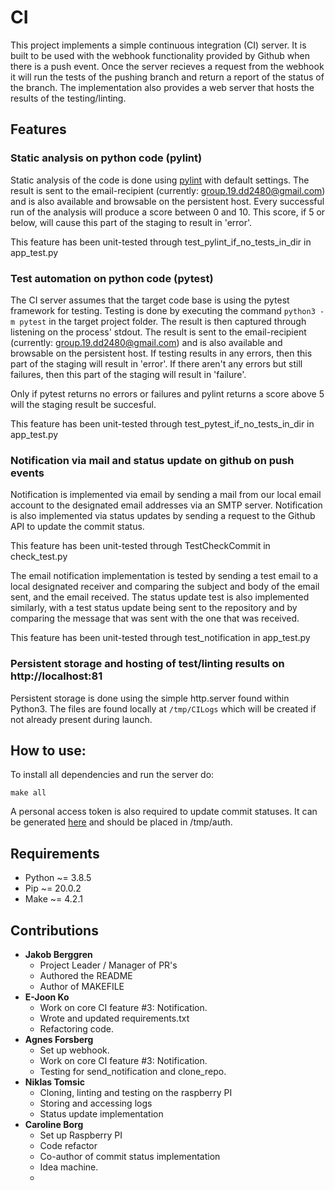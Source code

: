 # **CI**
This project implements a simple continuous integration (CI) server. It is built to be used with the webhook functionality provided by Github when there is a push event. Once the server recieves a request from the webhook it will run the tests of the pushing branch and return a report of the status of the branch. The implementation also provides a web server that hosts the results of the testing/linting.

## Features
### Static analysis on python code (pylint)
Static analysis of the code is done using [pylint](https://docs.pylint.org/en/1.6.0) with default settings. The result is sent to the email-recipient (currently: group.19.dd2480@gmail.com) and is also available and browsable on the persistent host. Every successful run of the analysis will produce a score between 0 and 10. This score, if 5 or below, will cause this part of the staging to result in 'error'.

This feature has been unit-tested through test_pylint_if_no_tests_in_dir in app_test.py

### Test automation on python code (pytest)
The CI server assumes that the target code base is using the pytest framework for testing. Testing is done by executing the command ``python3 -m pytest`` in the target project folder. The result is then captured through listening on the process' stdout. The result is sent to the email-recipient (currently: group.19.dd2480@gmail.com) and is also available and browsable on the persistent host. If testing results in any errors, then this part of the staging will result in 'error'. If there aren't any errors but still failures, then this part of the staging will result in 'failure'.

Only if pytest returns no errors or failures and pylint returns a score above 5 will the staging result be succesful.

This feature has been unit-tested through test_pytest_if_no_tests_in_dir in app_test.py

### Notification via mail and status update on github on push events
Notification is implemented via email by sending a mail from our local email account to the designated email
addresses via an SMTP server. Notification is also implemented via status updates by sending a request to the
Github API to update the commit status.

This feature has been unit-tested through TestCheckCommit in check_test.py

The email notification implementation is tested by sending a test email to a
local designated receiver and comparing the subject and body of the email sent, and the email received. The status update
test is also implemented similarly, with a test status update being sent to the repository and by comparing the message
that was sent with the one that was received.

This feature has been unit-tested through test_notification in app_test.py

### Persistent storage and hosting of test/linting results on http://localhost:81
Persistent storage is done using the simple http.server found within Python3. The files are found locally at ``/tmp/CILogs`` which will be created if not already present during launch.

## How to use:
To install all dependencies and run the server do: 
```
make all
```

A personal access token is also required to update commit statuses. It can be generated [here](https://github.com/settings/tokens) and should be placed in /tmp/auth.

## Requirements
* Python ~= 3.8.5
* Pip ~= 20.0.2
* Make ~= 4.2.1

## Contributions

- **Jakob Berggren**
  - Project Leader / Manager of PR's
  - Authored the README
  - Author of MAKEFILE
- **E-Joon Ko**
  - Work on core CI feature #3: Notification.
  - Wrote and updated requirements.txt
  - Refactoring code.
- **Agnes Forsberg**
  - Set up webhook.
  - Work on core CI feature #3: Notification.
  - Testing for send_notification and clone_repo.
- **Niklas Tomsic**
  - Cloning, linting and testing on the raspberry PI
  - Storing and accessing logs
  - Status update implementation
- **Caroline Borg**
  - Set up Raspberry PI
  - Code refactor
  - Co-author of commit status implementation
  - Idea machine.
  - 

